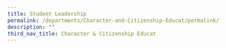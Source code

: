 ```yaml
---
title: Student Leadership
permalink: /departments/Character-and-Citizenship-Educat/permalink/
description: ""
third_nav_title: Character & Citizenship Educat
---
```

